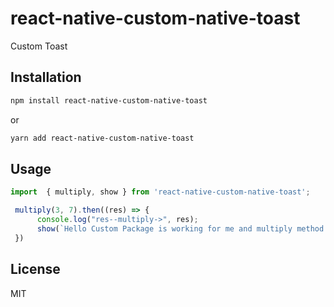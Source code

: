 # react-native-custom-native-toast

Custom Toast 

## Installation

```sh
npm install react-native-custom-native-toast
```
or

```sh
yarn add react-native-custom-native-toast
```

## Usage

```js
import  { multiply, show } from 'react-native-custom-native-toast';

 multiply(3, 7).then((res) => {
      console.log("res--multiply->", res);
      show(`Hello Custom Package is working for me and multiply method also ${res}`)
 })
```

## License

MIT
